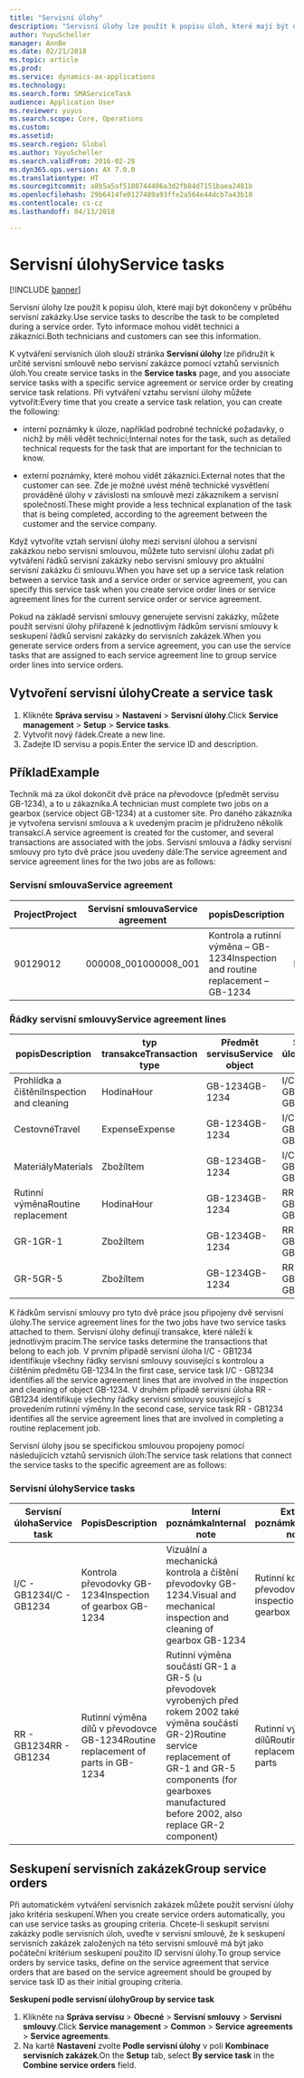 ```yaml
---
title: "Servisní úlohy"
description: "Servisní úlohy lze použít k popisu úloh, které mají být dokončeny v průběhu servisní zakázky. Tyto informace mohou vidět technici a zákazníci."
author: YuyuScheller
manager: AnnBe
ms.date: 02/21/2018
ms.topic: article
ms.prod: 
ms.service: dynamics-ax-applications
ms.technology: 
ms.search.form: SMAServiceTask
audience: Application User
ms.reviewer: yuyus
ms.search.scope: Core, Operations
ms.custom: 
ms.assetid: 
ms.search.region: Global
ms.author: YuyuScheller
ms.search.validFrom: 2016-02-28
ms.dyn365.ops.version: AX 7.0.0
ms.translationtype: HT
ms.sourcegitcommit: a8b5a5af5108744406a3d2fb84d7151baea2481b
ms.openlocfilehash: 29b6414fe0127489a93ffe2a564e44dcb7a43b10
ms.contentlocale: cs-cz
ms.lasthandoff: 04/13/2018

---
```


# <a name="service-tasks"></a><span data-ttu-id="aa569-104">Servisní úlohy</span><span class="sxs-lookup"><span data-stu-id="aa569-104">Service tasks</span></span>  

[!INCLUDE [banner](../includes/banner.md)]

<span data-ttu-id="aa569-105">Servisní úlohy lze použít k popisu úloh, které mají být dokončeny v průběhu servisní zakázky.</span><span class="sxs-lookup"><span data-stu-id="aa569-105">Use service tasks to describe the task to be completed during a service order.</span></span>
<span data-ttu-id="aa569-106">Tyto informace mohou vidět technici a zákazníci.</span><span class="sxs-lookup"><span data-stu-id="aa569-106">Both technicians and customers can see this information.</span></span>

<span data-ttu-id="aa569-107">K vytváření servisních úloh slouží stránka **Servisní úlohy** lze přidružit k určité servisní smlouvě nebo servisní zakázce pomocí vztahů servisních úloh.</span><span class="sxs-lookup"><span data-stu-id="aa569-107">You create service tasks in the **Service tasks** page, and you associate service tasks with a specific service agreement or service order by creating service task relations.</span></span> <span data-ttu-id="aa569-108">Při vytváření vztahu servisní úlohy můžete vytvořit:</span><span class="sxs-lookup"><span data-stu-id="aa569-108">Every time that you create a service task relation, you can create the following:</span></span>

-  <span data-ttu-id="aa569-109">interní poznámky k úloze, například podrobné technické požadavky, o nichž by měli vědět technici;</span><span class="sxs-lookup"><span data-stu-id="aa569-109">Internal notes for the task, such as detailed technical requests for the task that are important for the technician to know.</span></span>

-  <span data-ttu-id="aa569-110">externí poznámky, které mohou vidět zákazníci.</span><span class="sxs-lookup"><span data-stu-id="aa569-110">External notes that the customer can see.</span></span> <span data-ttu-id="aa569-111">Zde je možné uvést méně technické vysvětlení prováděné úlohy v závislosti na smlouvě mezi zákazníkem a servisní společností.</span><span class="sxs-lookup"><span data-stu-id="aa569-111">These might provide a less technical explanation of the task that is being completed, according to the agreement between the customer and the service company.</span></span>

<span data-ttu-id="aa569-112">Když vytvoříte vztah servisní úlohy mezi servisní úlohou a servisní zakázkou nebo servisní smlouvou, můžete tuto servisní úlohu zadat při vytváření řádků servisní zakázky nebo servisní smlouvy pro aktuální servisní zakázku či smlouvu.</span><span class="sxs-lookup"><span data-stu-id="aa569-112">When you have set up a service task relation between a service task and a service order or service agreement, you can specify this service task when you create service order lines or service agreement lines for the current service order or service agreement.</span></span>

<span data-ttu-id="aa569-113">Pokud na základě servisní smlouvy generujete servisní zakázky, můžete použít servisní úlohy přiřazené k jednotlivým řádkům servisní smlouvy k seskupení řádků servisní zakázky do servisních zakázek.</span><span class="sxs-lookup"><span data-stu-id="aa569-113">When you generate service orders from a service agreement, you can use the service tasks that are assigned to each service agreement line to group service order lines into service orders.</span></span>

## <a name="create-a-service-task"></a><span data-ttu-id="aa569-114">Vytvoření servisní úlohy</span><span class="sxs-lookup"><span data-stu-id="aa569-114">Create a service task</span></span>

1. <span data-ttu-id="aa569-115">Klikněte **Správa servisu** \> **Nastavení** \> **Servisní úlohy**.</span><span class="sxs-lookup"><span data-stu-id="aa569-115">Click **Service management** \> **Setup** \> **Service tasks**.</span></span>
2. <span data-ttu-id="aa569-116">Vytvořit nový řádek.</span><span class="sxs-lookup"><span data-stu-id="aa569-116">Create a new line.</span></span>
3. <span data-ttu-id="aa569-117">Zadejte ID servisu a popis.</span><span class="sxs-lookup"><span data-stu-id="aa569-117">Enter the service ID and description.</span></span>

## <a name="example"></a><span data-ttu-id="aa569-118">Příklad</span><span class="sxs-lookup"><span data-stu-id="aa569-118">Example</span></span>

<span data-ttu-id="aa569-119">Technik má za úkol dokončit dvě práce na převodovce (předmět servisu GB-1234), a to u zákazníka.</span><span class="sxs-lookup"><span data-stu-id="aa569-119">A technician must complete two jobs on a gearbox (service object GB-1234) at a customer site.</span></span> <span data-ttu-id="aa569-120">Pro daného zákazníka je vytvořena servisní smlouva a k uvedeným pracím je přidruženo několik transakcí.</span><span class="sxs-lookup"><span data-stu-id="aa569-120">A service agreement is created for the customer, and several transactions are associated with the jobs.</span></span> <span data-ttu-id="aa569-121">Servisní smlouva a řádky servisní smlouvy pro tyto dvě práce jsou uvedeny dále:</span><span class="sxs-lookup"><span data-stu-id="aa569-121">The service agreement and service agreement lines for the two jobs are as follows:</span></span>

### <a name="service-agreement"></a><span data-ttu-id="aa569-122">Servisní smlouva</span><span class="sxs-lookup"><span data-stu-id="aa569-122">Service agreement</span></span>

| <span data-ttu-id="aa569-123">Project</span><span class="sxs-lookup"><span data-stu-id="aa569-123">Project</span></span> | <span data-ttu-id="aa569-124">Servisní smlouva</span><span class="sxs-lookup"><span data-stu-id="aa569-124">Service agreement</span></span> | <span data-ttu-id="aa569-125">popis</span><span class="sxs-lookup"><span data-stu-id="aa569-125">Description</span></span>                                  | <span data-ttu-id="aa569-126">Seskupit</span><span class="sxs-lookup"><span data-stu-id="aa569-126">Group</span></span>   |
|---------|-------------------|----------------------------------------------|---------|
| <span data-ttu-id="aa569-127">9012</span><span class="sxs-lookup"><span data-stu-id="aa569-127">9012</span></span>    | <span data-ttu-id="aa569-128">000008\_001</span><span class="sxs-lookup"><span data-stu-id="aa569-128">000008\_001</span></span>       | <span data-ttu-id="aa569-129">Kontrola a rutinní výměna – GB-1234</span><span class="sxs-lookup"><span data-stu-id="aa569-129">Inspection and routine replacement – GB-1234</span></span> | <span data-ttu-id="aa569-130">Prémiové</span><span class="sxs-lookup"><span data-stu-id="aa569-130">Premium</span></span> |

### <a name="service-agreement-lines"></a><span data-ttu-id="aa569-131">Řádky servisní smlouvy</span><span class="sxs-lookup"><span data-stu-id="aa569-131">Service agreement lines</span></span>

| <span data-ttu-id="aa569-132">popis</span><span class="sxs-lookup"><span data-stu-id="aa569-132">Description</span></span>             | <span data-ttu-id="aa569-133">typ transakce</span><span class="sxs-lookup"><span data-stu-id="aa569-133">Transaction type</span></span> | <span data-ttu-id="aa569-134">Předmět servisu</span><span class="sxs-lookup"><span data-stu-id="aa569-134">Service object</span></span> | <span data-ttu-id="aa569-135">Servisní úloha</span><span class="sxs-lookup"><span data-stu-id="aa569-135">Service task</span></span> |
|-------------------------|------------------|----------------|--------------|
| <span data-ttu-id="aa569-136">Prohlídka a čištění</span><span class="sxs-lookup"><span data-stu-id="aa569-136">Inspection and cleaning</span></span> | <span data-ttu-id="aa569-137">Hodina</span><span class="sxs-lookup"><span data-stu-id="aa569-137">Hour</span></span>             | <span data-ttu-id="aa569-138">GB-1234</span><span class="sxs-lookup"><span data-stu-id="aa569-138">GB-1234</span></span>        | <span data-ttu-id="aa569-139">I/C - GB1234</span><span class="sxs-lookup"><span data-stu-id="aa569-139">I/C - GB1234</span></span> |
| <span data-ttu-id="aa569-140">Cestovné</span><span class="sxs-lookup"><span data-stu-id="aa569-140">Travel</span></span>                  | <span data-ttu-id="aa569-141">Expense</span><span class="sxs-lookup"><span data-stu-id="aa569-141">Expense</span></span>          | <span data-ttu-id="aa569-142">GB-1234</span><span class="sxs-lookup"><span data-stu-id="aa569-142">GB-1234</span></span>        | <span data-ttu-id="aa569-143">I/C - GB1234</span><span class="sxs-lookup"><span data-stu-id="aa569-143">I/C - GB1234</span></span> |
| <span data-ttu-id="aa569-144">Materiály</span><span class="sxs-lookup"><span data-stu-id="aa569-144">Materials</span></span>               | <span data-ttu-id="aa569-145">Zboží</span><span class="sxs-lookup"><span data-stu-id="aa569-145">Item</span></span>             | <span data-ttu-id="aa569-146">GB-1234</span><span class="sxs-lookup"><span data-stu-id="aa569-146">GB-1234</span></span>        | <span data-ttu-id="aa569-147">I/C - GB1234</span><span class="sxs-lookup"><span data-stu-id="aa569-147">I/C - GB1234</span></span> |
| <span data-ttu-id="aa569-148">Rutinní výměna</span><span class="sxs-lookup"><span data-stu-id="aa569-148">Routine replacement</span></span>     | <span data-ttu-id="aa569-149">Hodina</span><span class="sxs-lookup"><span data-stu-id="aa569-149">Hour</span></span>             | <span data-ttu-id="aa569-150">GB-1234</span><span class="sxs-lookup"><span data-stu-id="aa569-150">GB-1234</span></span>        | <span data-ttu-id="aa569-151">RR - GB1234</span><span class="sxs-lookup"><span data-stu-id="aa569-151">RR - GB1234</span></span>  |
| <span data-ttu-id="aa569-152">GR-1</span><span class="sxs-lookup"><span data-stu-id="aa569-152">GR-1</span></span>                    | <span data-ttu-id="aa569-153">Zboží</span><span class="sxs-lookup"><span data-stu-id="aa569-153">Item</span></span>             | <span data-ttu-id="aa569-154">GB-1234</span><span class="sxs-lookup"><span data-stu-id="aa569-154">GB-1234</span></span>        | <span data-ttu-id="aa569-155">RR - GB1234</span><span class="sxs-lookup"><span data-stu-id="aa569-155">RR - GB1234</span></span>  |
| <span data-ttu-id="aa569-156">GR-5</span><span class="sxs-lookup"><span data-stu-id="aa569-156">GR-5</span></span>                    | <span data-ttu-id="aa569-157">Zboží</span><span class="sxs-lookup"><span data-stu-id="aa569-157">Item</span></span>             | <span data-ttu-id="aa569-158">GB-1234</span><span class="sxs-lookup"><span data-stu-id="aa569-158">GB-1234</span></span>        | <span data-ttu-id="aa569-159">RR - GB1234</span><span class="sxs-lookup"><span data-stu-id="aa569-159">RR - GB1234</span></span>  |

<span data-ttu-id="aa569-160">K řádkům servisní smlouvy pro tyto dvě práce jsou připojeny dvě servisní úlohy.</span><span class="sxs-lookup"><span data-stu-id="aa569-160">The service agreement lines for the two jobs have two service tasks attached to them.</span></span> <span data-ttu-id="aa569-161">Servisní úlohy definují transakce, které náleží k jednotlivým pracím.</span><span class="sxs-lookup"><span data-stu-id="aa569-161">The service tasks determine the transactions that belong to each job.</span></span> <span data-ttu-id="aa569-162">V prvním případě servisní úloha I/C - GB1234 identifikuje všechny řádky servisní smlouvy související s kontrolou a čištěním předmětu GB-1234.</span><span class="sxs-lookup"><span data-stu-id="aa569-162">In the first case, service task I/C - GB1234 identifies all the service agreement lines that are involved in the inspection and cleaning of object GB-1234.</span></span> <span data-ttu-id="aa569-163">V druhém případě servisní úloha RR - GB1234 identifikuje všechny řádky servisní smlouvy související s provedením rutinní výměny.</span><span class="sxs-lookup"><span data-stu-id="aa569-163">In the second case, service task RR - GB1234 identifies all the service agreement lines that are involved in completing a routine replacement job.</span></span>

<span data-ttu-id="aa569-164">Servisní úlohy jsou se specifickou smlouvou propojeny pomocí následujících vztahů servisních úloh:</span><span class="sxs-lookup"><span data-stu-id="aa569-164">The service task relations that connect the service tasks to the specific agreement are as follows:</span></span>

### <a name="service-tasks"></a><span data-ttu-id="aa569-165">Servisní úlohy</span><span class="sxs-lookup"><span data-stu-id="aa569-165">Service tasks</span></span>

| <span data-ttu-id="aa569-166">Servisní úloha</span><span class="sxs-lookup"><span data-stu-id="aa569-166">Service task</span></span> | <span data-ttu-id="aa569-167">Popis</span><span class="sxs-lookup"><span data-stu-id="aa569-167">Description</span></span>                             | <span data-ttu-id="aa569-168">Interní poznámka</span><span class="sxs-lookup"><span data-stu-id="aa569-168">Internal note</span></span>                                                                                                                 | <span data-ttu-id="aa569-169">Externí poznámka</span><span class="sxs-lookup"><span data-stu-id="aa569-169">External note</span></span>                 |
|--------------|-----------------------------------------|-------------------------------------------------------------------------------------------------------------------------------|-------------------------------|
| <span data-ttu-id="aa569-170">I/C - GB1234</span><span class="sxs-lookup"><span data-stu-id="aa569-170">I/C - GB1234</span></span> | <span data-ttu-id="aa569-171">Kontrola převodovky GB-1234</span><span class="sxs-lookup"><span data-stu-id="aa569-171">Inspection of gearbox GB-1234</span></span>           | <span data-ttu-id="aa569-172">Vizuální a mechanická kontrola a čištění převodovky GB-1234.</span><span class="sxs-lookup"><span data-stu-id="aa569-172">Visual and mechanical inspection and cleaning of gearbox GB-1234</span></span>                                                              | <span data-ttu-id="aa569-173">Rutinní kontrola převodovky</span><span class="sxs-lookup"><span data-stu-id="aa569-173">Routine inspection of gearbox</span></span> |
| <span data-ttu-id="aa569-174">RR - GB1234</span><span class="sxs-lookup"><span data-stu-id="aa569-174">RR - GB1234</span></span>  | <span data-ttu-id="aa569-175">Rutinní výměna dílů v převodovce GB-1234</span><span class="sxs-lookup"><span data-stu-id="aa569-175">Routine replacement of parts in GB-1234</span></span> | <span data-ttu-id="aa569-176">Rutinní výměna součástí GR-1 a GR-5 (u převodovek vyrobených před rokem 2002 také výměna součásti GR-2)</span><span class="sxs-lookup"><span data-stu-id="aa569-176">Routine service replacement of GR-1 and GR-5 components (for gearboxes manufactured before 2002, also replace GR-2 component)</span></span> | <span data-ttu-id="aa569-177">Rutinní výměna dílů</span><span class="sxs-lookup"><span data-stu-id="aa569-177">Routine replacement of parts</span></span>  |

## <a name="group-service-orders"></a><span data-ttu-id="aa569-178">Seskupení servisních zakázek</span><span class="sxs-lookup"><span data-stu-id="aa569-178">Group service orders</span></span>

<span data-ttu-id="aa569-179">Při automatickém vytváření servisních zakázek můžete použít servisní úlohy jako kritéria seskupení.</span><span class="sxs-lookup"><span data-stu-id="aa569-179">When you create service orders automatically, you can use service tasks as grouping criteria.</span></span> <span data-ttu-id="aa569-180">Chcete-li seskupit servisní zakázky podle servisních úloh, uveďte v servisní smlouvě, že k seskupení servisních zakázek založených na této servisní smlouvě má být jako počáteční kritérium seskupení použito ID servisní úlohy.</span><span class="sxs-lookup"><span data-stu-id="aa569-180">To group service orders by service tasks, define on the service agreement that service orders that are based on the service agreement should be grouped by service task ID as their initial grouping criteria.</span></span>

<span data-ttu-id="aa569-181">**Seskupení podle servisní úlohy**</span><span class="sxs-lookup"><span data-stu-id="aa569-181">**Group by service task**</span></span>

1. <span data-ttu-id="aa569-182">Klikněte na **Správa servisu** \> **Obecné** \> **Servisní smlouvy** \> **Servisní smlouvy**.</span><span class="sxs-lookup"><span data-stu-id="aa569-182">Click **Service management** \> **Common** \> **Service agreements** \> **Service agreements**.</span></span>
2. <span data-ttu-id="aa569-183">Na kartě **Nastavení** zvolte **Podle servisní úlohy** v poli **Kombinace servisních zakázek**.</span><span class="sxs-lookup"><span data-stu-id="aa569-183">On the **Setup** tab, select **By service task** in the **Combine service orders** field.</span></span>



